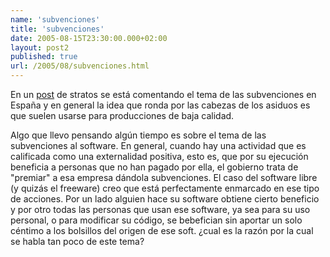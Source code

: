 ```yaml
---
name: 'subvenciones'
title: 'subvenciones'
date: 2005-08-15T23:30:00.000+02:00
layout: post2
published: true
url: /2005/08/subvenciones.html
---
```


En un [post](http://www.stratos-ad.com/forums/index.php?act=ST&f=27&t=5068) de stratos se está comentando el tema de las subvenciones en España y en general la idea que ronda por las cabezas de los asiduos es que suelen usarse para producciones de baja calidad.  
  
Algo que llevo pensando algún tiempo es sobre el tema de las subvenciones al software. En general, cuando hay una actividad que es calificada como una externalidad positiva, esto es, que por su ejecución beneficia a personas que no han pagado por ella, el gobierno trata de "premiar" a esa empresa dándola subvenciones. El caso del software libre (y quizás el freeware) creo que está perfectamente enmarcado en ese tipo de acciones. Por un lado alguien hace su software obtiene cierto beneficio y por otro todas las personas que usan ese software, ya sea para su uso personal, o para modificar su código, se bebefician sin aportar un solo céntimo a los bolsillos del origen de ese soft. ¿cual es la razón por la cual se habla tan poco de este tema?